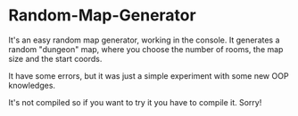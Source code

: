 # Random-Map-Generator
It's an easy random map generator, working in the console. It generates a random "dungeon" map, where you choose the number of rooms, the map size and the start coords.

It have some errors, but it was just a simple experiment with some new OOP knowledges.

It's not compiled so if you want to try it you have to compile it. Sorry!
